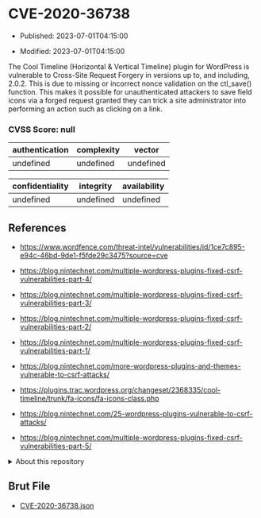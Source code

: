 # CVE-2020-36738

- Published: 2023-07-01T04:15:00

- Modified: 2023-07-01T04:15:00

The Cool Timeline (Horizontal & Vertical Timeline) plugin for WordPress is vulnerable to Cross-Site Request Forgery in versions up to, and including, 2.0.2. This is due to missing or incorrect nonce validation on the ctl_save() function. This makes it possible for unauthenticated attackers to save field icons via a forged request granted they can trick a site administrator into performing an action such as clicking on a link.

### CVSS Score: **null**

| authentication | complexity | vector |
| --- | --- | --- |
| undefined | undefined | undefined |

| confidentiality | integrity | availability |
| --- | --- | --- |
| undefined | undefined | undefined |

## References

* https://www.wordfence.com/threat-intel/vulnerabilities/id/1ce7c895-e94c-46bd-9de1-f5fde29c3475?source=cve

* https://blog.nintechnet.com/multiple-wordpress-plugins-fixed-csrf-vulnerabilities-part-4/

* https://blog.nintechnet.com/multiple-wordpress-plugins-fixed-csrf-vulnerabilities-part-3/

* https://blog.nintechnet.com/multiple-wordpress-plugins-fixed-csrf-vulnerabilities-part-2/

* https://blog.nintechnet.com/multiple-wordpress-plugins-fixed-csrf-vulnerabilities-part-1/

* https://blog.nintechnet.com/more-wordpress-plugins-and-themes-vulnerable-to-csrf-attacks/

* https://plugins.trac.wordpress.org/changeset/2368335/cool-timeline/trunk/fa-icons/fa-icons-class.php

* https://blog.nintechnet.com/25-wordpress-plugins-vulnerable-to-csrf-attacks/

* https://blog.nintechnet.com/multiple-wordpress-plugins-fixed-csrf-vulnerabilities-part-5/

<details>
<summary>About this repository</summary> 

  This repository is part of the project [Live Hack CVE](https://github.com/Live-Hack-CVE). Main website can be found [www.live-hack.org](https://www.live-hack.org) 
  
  Made by [Sn0wAlice](https://github.com/Sn0wAlice) for the people that care about security and need to have a feed of the latest CVEs. Hope you enjoy it, don't forget to star the repo and follow me on [Twitter](https://twitter.com/Sn0wAlice) and [Github](https://github.com/Sn0wAlice). And that is my [personnal website](https://www.alice-snow.me/)

  - [Home Page](https://github.com/Live-Hack-CVE)
  - [Framework](https://github.com/Live-Hack-CVE/cve-framework)
  - [CVE database](https://github.com/Live-Hack-CVE/full_database)
  - [Changelog](https://github.com/Live-Hack-CVE/Changelog)
</details>

## Brut File

* [CVE-2020-36738.json](https://raw.githubusercontent.com/Live-Hack-CVE/full_database/main/cves/2020/CVE-2020-36738.json)

